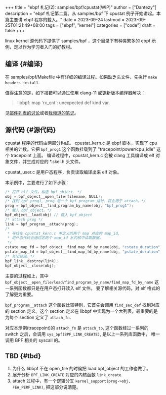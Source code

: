+++
title = "ebpf 札记(2): samples/bpf/cpustat(WIP)"
author = ["Dantezy"]
description = "ebpf 札记第二篇。从 samples/bpf 下 cpustat 例子开始讲起。本篇主要讲 ebpf 程序的载入。"
date = 2023-09-24
lastmod = 2023-09-25T01:21:49+08:00
tags = ["ebpf", "kernel"]
categories = ["code"]
draft = false
+++

linux kernel 源代码下提供了 samples/bpf ，这个目录下有种类繁多的 ebpf 示例，足以作为学习者入门的好教材。


## 编译 {#编译}

在 samples/bpf/Makefile 中有详细的编译过程。如果缺乏头文件，先执行 `make headers_install`.

值得注意的是，如下报错可以通过使用 clang-11 或更新版本编译器解决：

> libbpf: map 'rx_cnt': unexpected def kind var.

见[邮件列表的讨论](https://lore.kernel.org/bpf/YtEkosDJ2O0CXlL%2F@krava/)或者[我频道的笔记](https://t.me/danteslimbo/2238)。


## 源代码 {#源代码}

cpustat 程序的代码由两部分构成。
cpustat_kern.c 是 ebpf 脚本，实现了 cpu 相关的计数。它把 `bpf_prog1` 这个函数挂载到了 "tracepoint/power/cpu_idle" 这个 tracepoint 上面。
编译过程中，cpustat_kern.c 会被 clang 工具编译成 elf 对象文件，并生成对应的 \*.skel.h 头文件。

cpustat_user.c 是用户态程序，负责读取编译出来 elf 对象。

本示例中，主要进行了如下步骤：

```c
/* 打开 elf 文件，构造 bpf_object. */
obj = bpf_object__open_file(filename, NULL);
/* 找到 bpf_prog1, prog 是一个 bpf_program 指针，将会用于 attach。*/
prog = bpf_object__find_program_by_name(obj, "bpf_prog1");
/* 载入 bpf_object。*/
bpf_object__load(obj) // 载入 bpf_object
/* attach prog */
link = bpf_program__attach(prog);
/*
 * 寻找在 cpustat_kern.c 中定义的两个 map 对应的 map_id,
 * 用户态代码会通过这两个 map_id 从内核中读取数据。
 */
cstate_map_fd = bpf_object__find_map_fd_by_name(obj, "cstate_duration");
pstate_map_fd = bpf_object__find_map_fd_by_name(obj, "pstate_duration");
/* 关闭资源。*/
bpf_link__destroy(link);
bpf_object__close(obj);
```

主要的过程如上，其中 `bpf_object__open_file/load/find_program_by_name/find_map_fd_by_name` 这一系列函数都只是在用户态打开读入 elf 文件。
要了解相关源代码，对 elf 格式的了解更为重要。

`bpf_program__attach` 这个函数比较特别，它首先会调用 `find_sec_def` 找到对应的 section 定义。这个 section 定义在
libbpf 中实现为一个大列表，最重要的是为每个 section 定义了 `attach_fn`.

对应本示例(tracepoint)的 `attach_fn` 是 `attach_tp`, 这个函数经过一系列的 switch 之后，会调用 `sys_bpf(BPF_LINK_CREATE)`, 是以上一系列库函数中，
唯一调用 BPF 相关的 syscall 的。


## TBD {#tbd}

1.  为什么 libbpf 不在 open_file 的时候把 load bpf_object 的工作也做了。
2.  展开分析 `BPF_LINK_CREATE` 对应的内核函数 `link_create`.
3.  attach 过程中，有一个逻辑分支 `kernel_support(prog->obj, FEA_PERF_LINK)`, 把这部分说清楚。